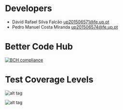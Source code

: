# Developers
 - David Rafael Silva Falcão  up201506571@fe.up.pt
 - Pedro Manuel Costa Miranda  up201506574@fe.up.pt
 
# Better Code Hub
[![BCH compliance](https://bettercodehub.com/edge/badge/davidrsfalcao/LPOO1617_T5G2?token=8d61e5eb1031cb8f3c6d7bad3bc8c771fe6f5aab)](https://bettercodehub.com/)

# Test Coverage Levels
![alt tag](http://image.prntscr.com/image/88052b11666344429606de9f6e2dc75e.png)

![alt tag](http://image.prntscr.com/image/677fd8241a2e40e19b0c57f9fbeca73f.png)



